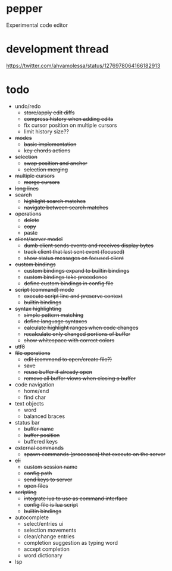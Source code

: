 # pepper
Experimental code editor

# development thread
https://twitter.com/ahvamolessa/status/1276978064166182913

# todo
- undo/redo
	- ~~store/apply edit diffs~~
	- ~~compress history when adding edits~~
	- fix cursor position on multiple cursors
	- limit history size??
- ~~modes~~
	- ~~basic implementation~~
	- ~~key chords actions~~
- ~~selection~~
	- ~~swap position and anchor~~
	- ~~selection merging~~
- ~~multiple cursors~~
	- ~~merge cursors~~
- ~~long lines~~
- ~~search~~
	- ~~highlight search matches~~
	- ~~navigate between search matches~~
- ~~operations~~
	- ~~delete~~
	- ~~copy~~
	- ~~paste~~
- ~~client/server model~~
	- ~~dumb client sends events and receives display bytes~~
	- ~~track client that last sent event (focused)~~
	- ~~show status messages on focused client~~
- ~~custom bindings~~
	- ~~custom bindings expand to builtin bindings~~
	- ~~custom bindings take precedence~~
	- ~~define custom bindings in config file~~
- ~~script (command) mode~~
	- ~~execute script line and preserve context~~
	- ~~builtin bindings~~
- ~~syntax highlighting~~
	- ~~simple pattern matching~~
	- ~~define language syntaxes~~
	- ~~calculate highlight ranges when code changes~~
	- ~~recalculate only changed portions of buffer~~
	- ~~show whitespace with correct colors~~
- ~~utf8~~
- ~~file operations~~
	- ~~edit (command to open/create file?)~~
	- ~~save~~
	- ~~reuse buffer if already open~~
	- ~~remove all buffer views when closing a buffer~~
- code navigation
	- home/end
	- find char
- text objects
	- word
	- balanced braces
- status bar
	- ~~buffer name~~
	- ~~buffer position~~
	- buffered keys
- ~~external commands~~
	- ~~spawn commands (processes) that execute on the server~~
- ~~cli~~
	- ~~custom session name~~
	- ~~config path~~
	- ~~send keys to server~~
	- ~~open files~~
- ~~scripting~~
	- ~~integrate lua to use as command interface~~
	- ~~config file is lua script~~
	- ~~builtin bindings~~
- autocomplete
	- select/entries ui
	- selection movements
	- clear/change entries
	- completion suggestion as typing word
	- accept completion
	- word dictionary
- lsp
